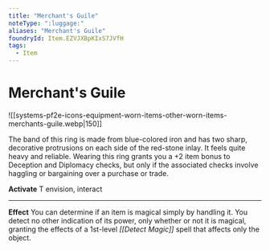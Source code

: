 ```yaml
---
title: "Merchant's Guile"
noteType: ":luggage:"
aliases: "Merchant's Guile"
foundryId: Item.EZVJXBpKIxS7JVfH
tags:
  - Item
---
```


# Merchant's Guile
![[systems-pf2e-icons-equipment-worn-items-other-worn-items-merchants-guile.webp|150]]

The band of this ring is made from blue-colored iron and has two sharp, decorative protrusions on each side of the red-stone inlay. It feels quite heavy and reliable. Wearing this ring grants you a +2 item bonus to Deception and Diplomacy checks, but only if the associated checks involve haggling or bargaining over a purchase or trade.

**Activate** T envision, interact

* * *

**Effect** You can determine if an item is magical simply by handling it. You detect no other indication of its power, only whether or not it is magical, granting the effects of a 1st-level _[[Detect Magic]]_ spell that affects only the object.
